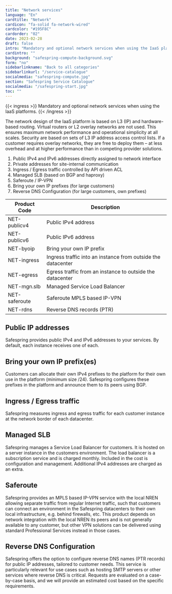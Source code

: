 ```yaml
---
title: "Network services"
language: "En"
cardtitle: "Network"
cardicon: "fa-solid fa-network-wired"
cardcolor: "#195F8C"
cardorder: "02"
date: 2023-02-28
draft: false
intro: "Mandatory and optional network services when using the IaaS platforms."
cardintro: ""
background: "safespring-compute-background.svg"
form: "no"
sidebarlinkname: "Back to all categories"
sidebarlinkurl: "/service-catalogue"
socialmedia: "safespring-compute.jpg"
section: "Safespring Service Catalogue"
socialmedia: "/safespring-start.jpg"
toc: ""
---
```



{{< ingress >}}
Mandatory and optional network services when using the IaaS platforms.
{{< /ingress >}}

The network design of the IaaS platform is based on L3 (IP) and hardware-based routing. Virtual routers or L2 overlay networks are not used. This ensures maximum network performance and operational simplicity at all scales. Security are based on sets of L3 IP address access control lists. If a customer requires overlay networks, they are free to deploy them – at less overhead and at higher performance than in competing provider solutions.

1. Public IPv4 and IPv6 addresses directly assigned to network interface
1. Private addresses for site-internal communication
1. Ingress / Egress traffic controlled by API driven ACL
1. Managed SLB (based on BGP and haproxy)
1. Saferoute / IP-VPN
1. Bring your own IP prefixes (for large customers)
1. Reverse DNS Configuration (for large customers, own prefixes)

<table class="width100">
  <thead>
    <tr>
      <th>Product Code</th>
      <th>Description</th>
    </tr>
  </thead>
  <tbody>
    <tr>
      <td>NET-publicv4</td>
      <td>Public IPv4 address</td>
    </tr>
    <tr>
      <td>NET-publicv6</td>
      <td>Public IPv6 address</td>
    </tr>
    <tr>
      <td>NET-byoip</td>
      <td>Bring your own IP prefix</td>
    </tr>
    <tr>
      <td>NET-ingress</td>
      <td>Ingress traffic into an instance from outside the datacenter</td>
    </tr>
    <tr>
      <td>NET-egress</td>
      <td>Egress traffic from an instance to outside the datacenter</td>
    </tr>
    <tr>
      <td>NET-mgn.slb</td>
      <td>Managed Service Load Balancer</td>
    </tr>
    <tr>
      <td>NET-saferoute</td>
      <td>Saferoute MPLS based IP-VPN</td>
    </tr>
    <tr>
      <td>NET-rdns</td>
      <td>Reverse DNS records (PTR)</td>
    </tr>
  </tbody>
</table>



## Public IP addresses
Safespring provides public IPv4 and IPv6 addresses to your services. By default, each instance receives one of each.

## Bring your own IP prefix(es)
Customers can allocate their own IPv4 prefixes to the platform for their own use in the platform (minimum size /24). Safespring configures these prefixes in the platform and announce them to its peers using BGP.

## Ingress / Egress traffic
Safespring measures ingress and egress traffic for each customer instance at the network border of each datacenter.

## Managed SLB
Safespring manages a Service Load Balancer for customers. It is hosted on a server instance in the customers environment. The load balancer is a subscription service and is charged monthly. Included in the cost is configuration and management. Additional IPv4 addresses are charged as an extra.

## Saferoute
Safespring provides an MPLS based IP-VPN service with the local NREN allowing separate traffic from regular Internet traffic, such that customers can connect an environment in the Safespring datacenters to their own local infrastructure, e.g. behind firewalls, etc. This product depends on network integration with the local NREN its peers and is not generally available to any customer, but other VPN solutions can be delivered using standard Professional Services instead in those cases.

## Reverse DNS Configuration
Safespring offers the option to configure reverse DNS names (PTR records) for public IP addresses, tailored to customer needs. This service is particularly relevant for use cases such as hosting SMTP servers or other services where reverse DNS is critical. Requests are evaluated on a case-by-case basis, and we will provide an estimated cost based on the specific requirements.

